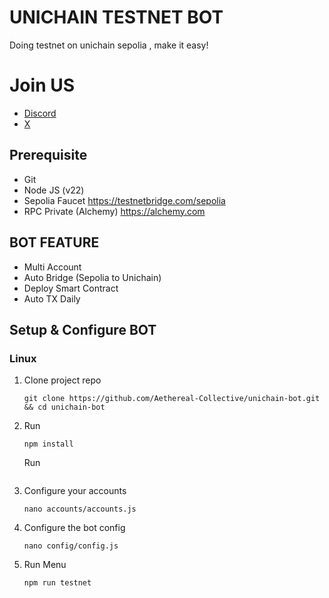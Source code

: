 # UNICHAIN TESTNET BOT
Doing testnet on unichain sepolia , make it easy!

# Join US
- [Discord](https://discord.gg/aethereal)
- [X](https://x.com/aethereal_co)

## Prerequisite
- Git
- Node JS (v22)
- Sepolia Faucet https://testnetbridge.com/sepolia
- RPC Private (Alchemy) https://alchemy.com

## BOT FEATURE
- Multi Account 
- Auto Bridge (Sepolia to Unichain)
- Deploy Smart Contract
- Auto TX Daily


## Setup & Configure BOT

### Linux
1. Clone project repo
   ```
   git clone https://github.com/Aethereal-Collective/unichain-bot.git && cd unichain-bot
   ```
2. Run
   ```
   npm install
   ```
   Run
   ```
4. Configure your accounts
   ```
   nano accounts/accounts.js
   ```
5. Configure the bot config
    ```
   nano config/config.js
    ```
6. Run Menu
   ```
   npm run testnet
   ```
